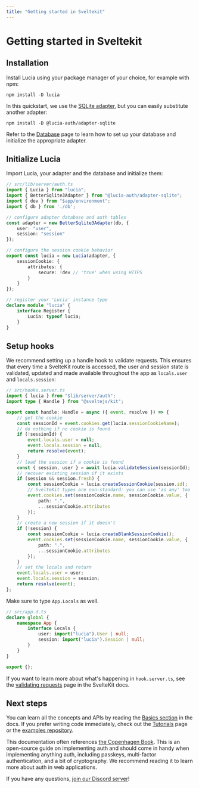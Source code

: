 ```yaml
---
title: "Getting started in Sveltekit"
---
```


# Getting started in Sveltekit

## Installation

Install Lucia using your package manager of your choice, for example with npm:

```
npm install -D lucia
```

In this quickstart, we use the [SQLite adapter](/database/sqlite), but you can easily substitute another adapter:

```
npm install -D @lucia-auth/adapter-sqlite
```

Refer to the [Database](/database) page to learn how to set up your database and initialize the appropriate adapter.

## Initialize Lucia

Import Lucia, your adapter and the database and initialize them:

```ts
// src/lib/server/auth.ts
import { Lucia } from "lucia";
import { BetterSqlite3Adapter } from "@lucia-auth/adapter-sqlite";
import { dev } from "$app/environment";
import { db } from './db';

// configure adapter database and auth tables
const adapter = new BetterSqlite3Adapter(db, {
	user: "user",
	session: "session"
});

// configure the session cookie behavior
export const lucia = new Lucia(adapter, {
	sessionCookie: {
		attributes: {
			secure: !dev // 'true' when using HTTPS
		}
	}
});

// register your 'Lucia' instance type
declare module "lucia" {
	interface Register {
		Lucia: typeof lucia;
	}
}
```

## Setup hooks

We recommend setting up a handle hook to validate requests. This ensures that every time a SvelteKit route is accessed, the user and session state is validated, updated and made available throughout the app as `locals.user` and `locals.session`:

```ts
// src/hooks.server.ts
import { lucia } from "$lib/server/auth";
import type { Handle } from "@sveltejs/kit";

export const handle: Handle = async ({ event, resolve }) => {
	// get the cookie
	const sessionId = event.cookies.get(lucia.sessionCookieName);
	// do nothing if no cookie is found
	if (!sessionId) {
		event.locals.user = null;
		event.locals.session = null;
		return resolve(event);
	}
	// load the session if a cookie is found
	const { session, user } = await lucia.validateSession(sessionId);
	// recover existing session if it exists
	if (session && session.fresh) {
		const sessionCookie = lucia.createSessionCookie(session.id);
		// SvelteKit types are non-standard: you can use 'as any' too
		event.cookies.set(sessionCookie.name, sessionCookie.value, {
			path: ".",
			...sessionCookie.attributes
		});
	}
	// create a new session if it doesn't
	if (!session) {
		const sessionCookie = lucia.createBlankSessionCookie();
		event.cookies.set(sessionCookie.name, sessionCookie.value, {
			path: ".",
			...sessionCookie.attributes
		});
	}
	// set the locals and return
	event.locals.user = user;
	event.locals.session = session;
	return resolve(event);
};
```

Make sure to type `App.Locals` as well.

```ts
// src/app.d.ts
declare global {
	namespace App {
		interface Locals {
			user: import("lucia").User | null;
			session: import("lucia").Session | null;
		}
	}
}

export {};
```
If you want to learn more about what's happening in `hook.server.ts`, see the [validating requests](/guides/validate-session-cookies/sveltekit) page in the SvelteKit docs.

## Next steps

You can learn all the concepts and APIs by reading the [Basics section](/basics/sessions) in the docs. If you prefer writing code immediately, check out the [Tutorials](/tutorials) page or the [examples repository](https://github.com/lucia-auth/examples/tree/main).

This documentation often references [the Copenhagen Book](https://thecopenhagenbook.com). This is an open-source guide on implementing auth and should come in handy when implementing anything auth, including passkeys, multi-factor authentication, and a bit of cryptography. We recommend reading it to learn more about auth in web applications.

If you have any questions, [join our Discord server](https://discord.com/invite/PwrK3kpVR3)!
